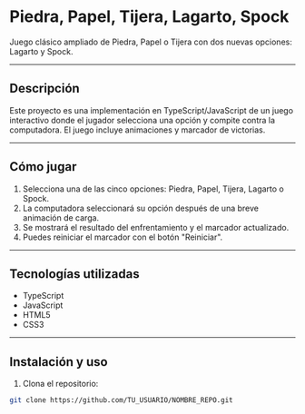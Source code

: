 # Piedra, Papel, Tijera, Lagarto, Spock

Juego clásico ampliado de Piedra, Papel o Tijera con dos nuevas opciones: Lagarto y Spock.

---

## Descripción

Este proyecto es una implementación en TypeScript/JavaScript de un juego interactivo donde el jugador selecciona una opción y compite contra la computadora. El juego incluye animaciones y marcador de victorias.

---

## Cómo jugar

1. Selecciona una de las cinco opciones: Piedra, Papel, Tijera, Lagarto o Spock.
2. La computadora seleccionará su opción después de una breve animación de carga.
3. Se mostrará el resultado del enfrentamiento y el marcador actualizado.
4. Puedes reiniciar el marcador con el botón "Reiniciar".

---

## Tecnologías utilizadas

- TypeScript
- JavaScript
- HTML5
- CSS3

---

## Instalación y uso

1. Clona el repositorio:

```bash
git clone https://github.com/TU_USUARIO/NOMBRE_REPO.git
